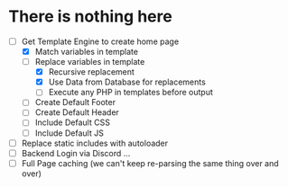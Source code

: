 # There is nothing here

- [ ] Get Template Engine to create home page
    - [X] Match variables in template
    - [ ] Replace variables in template
        - [X] Recursive replacement
        - [X] Use Data from Database for replacements
        - [ ] Execute any PHP in templates before output
    - [ ] Create Default Footer
    - [ ] Create Default Header
    - [ ] Include Default CSS
    - [ ] Include Default JS
- [ ] Replace static includes with autoloader
- [ ] Backend Login via Discord
...
- [ ] Full Page caching (we can't keep re-parsing the same thing over and over)
